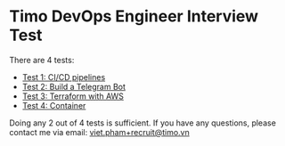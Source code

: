 # Timo DevOps Engineer Interview Test

There are 4 tests:

- [Test 1: CI/CD pipelines](Test_1.md)
- [Test 2: Build a Telegram Bot](Test_2.md)
- [Test 3: Terraform with AWS](Test_3.md)
- [Test 4: Container](Test_4.md)

Doing any 2 out of 4 tests is sufficient. If you have any questions, please contact me via email: viet.pham+recruit@timo.vn
